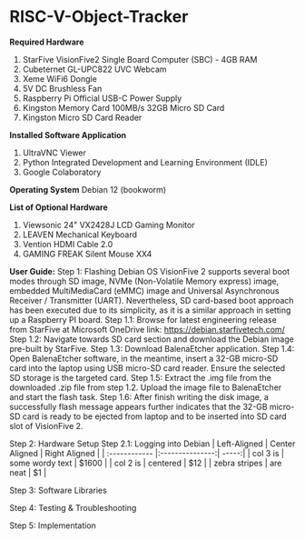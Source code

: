 # RISC-V-Object-Tracker

**Required Hardware**
1. StarFive VisionFive2 Single Board Computer (SBC) - 4GB RAM
2. Cubeternet GL-UPC822 UVC Webcam
3. Xeme WiFi6 Dongle
4. 5V DC Brushless Fan
5. Raspberry Pi Official USB-C Power Supply
6. Kingston Memory Card 100MB/s 32GB Micro SD Card
7. Kingston Micro SD Card Reader 

**Installed Software Application**
1. UltraVNC Viewer
2. Python Integrated Development and Learning Environment (IDLE)
3. Google Colaboratory  

**Operating System**
Debian 12 (bookworm)

**List of Optional Hardware**
1. Viewsonic 24" VX2428J LCD Gaming Monitor
2. LEAVEN Mechanical Keyboard
3. Vention HDMI Cable 2.0
4. GAMING FREAK Silent Mouse XX4 

**User Guide:**
Step 1: Flashing Debian OS
VisionFive 2 supports several boot modes through SD image, NVMe (Non-Volatile Memory express) image, embedded MultiMediaCard (eMMC) image and Universal Asynchronous Receiver / Transmitter (UART). Nevertheless, SD card-based boot approach has been executed due to its simplicity, as it is a similar approach in setting up a Raspberry PI board.
  Step 1.1:  Browse for latest engineering release from StarFive at Microsoft OneDrive link: https://debian.starfivetech.com/ 
  Step 1.2:  Navigate towards SD card section and download the Debian image pre-built by StarFive.
  Step 1.3: Download BalenaEtcher application. 
  Step 1.4: Open BalenaEtcher software, in the meantime, insert a 32-GB micro-SD card into the laptop using USB micro-SD card reader. Ensure the selected SD storage is the targeted card.
  Step 1.5: Extract the .img file from the downloaded .zip file from step 1.2. Upload the image file to BalenaEtcher and start the flash task.
  Step 1.6: After finish writing the disk image, a successfully flash message appears further indicates that the 32-GB micro-SD card is ready to be ejected from laptop and to be inserted into SD card slot of VisionFive 2.


Step 2: Hardware Setup
  Step 2.1:  Logging into Debian
| Left-Aligned  | Center Aligned  | Right Aligned |
| :------------ |:---------------:| -----:|
| col 3 is      | some wordy text | $1600 |
| col 2 is      | centered        |   $12 |
| zebra stripes | are neat        |    $1 |

Step 3: Software Libraries

Step 4: Testing & Troubleshooting

Step 5: Implementation



